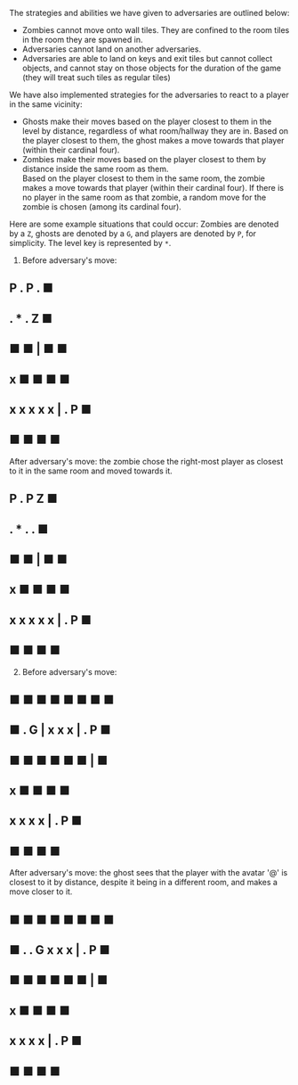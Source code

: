 The strategies and abilities we have given to adversaries are outlined below: 

- Zombies cannot move onto wall tiles. They are confined to the room tiles in the room they are spawned in.
- Adversaries cannot land on another adversaries.
- Adversaries are able to land on keys and exit tiles but cannot collect objects, and cannot stay on those objects for 
  the duration of the game (they will treat such tiles as regular tiles)

We have also implemented strategies for the adversaries to react to a player in the same vicinity:  

- Ghosts make their moves based on the player closest to them in the level by distance, regardless of what room/hallway they are in. 
  Based on the player closest to them, the ghost makes a move towards that player (within their cardinal four).
- Zombies make their moves based on the player closest to them by distance inside the same room as them.    
  Based on the player closest to them in the same room, the zombie makes a move towards that player (within their cardinal four).
  If there is no player in the same room as that zombie, a random move for the zombie is chosen (among its cardinal four).
  
Here are some example situations that could occur: Zombies are denoted by a `Z`, ghosts are denoted by a `G`,
and players are denoted by `P`, for simplicity. The level key is represented by `*`.

1. Before adversary's move: 
## P . P . ■
## . * . Z ■
## ■ ■ | ■ ■
##     x         ■ ■ ■ ■
##     x x x x x | . P ■
##               ■ ■ ■ ■

After adversary's move: the zombie chose the right-most player as closest to it 
in the same room and moved towards it. 
## P . P Z ■
## . * . . ■
## ■ ■ | ■ ■
##     x         ■ ■ ■ ■
##     x x x x x | . P ■
##               ■ ■ ■ ■

2. Before adversary's move: 
##  ■ ■ ■ ■       ■ ■ ■ ■
##  ■ . G | x x x | . P ■ 
##  ■ ■ ■ ■       ■ ■ | ■
##                    x       ■ ■ ■ ■
##                    x x x x | . P ■
##                            ■ ■ ■ ■

After adversary's move: the ghost sees that the player with the avatar '@' is closest to it by distance, despite
it being in a different room, and makes a move closer to it. 

##  ■ ■ ■ ■       ■ ■ ■ ■
##  ■ . . G x x x | . P ■
##  ■ ■ ■ ■       ■ ■ | ■
##                    x       ■ ■ ■ ■
##                    x x x x | . P ■
##                            ■ ■ ■ ■





